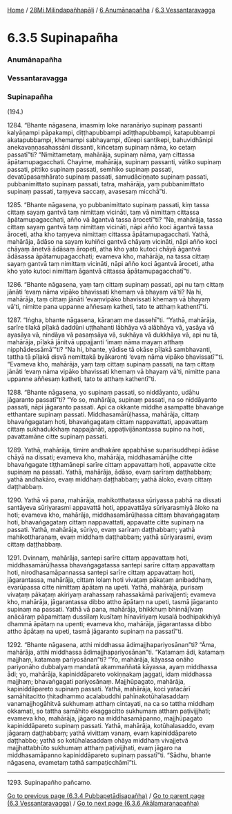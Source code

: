 
[Home](/) / [28Mi Milindapañhapāḷi](../../../28Mi.md) / [6 Anumānapañha](../../6.md) / [6.3 Vessantaravagga](../6.3.md)

# 6.3.5 Supinapañha

### Anumānapañha

### Vessantaravagga

### Supinapañha

(194.)

1284\. “Bhante nāgasena, imasmiṃ loke naranāriyo supinaṃ passanti kalyāṇampi pāpakampi, diṭṭhapubbampi adiṭṭhapubbampi, katapubbampi akatapubbampi, khemampi sabhayampi, dūrepi santikepi, bahuvidhānipi anekavaṇṇasahassāni dissanti, kiñcetaṃ supinaṃ nāma, ko cetaṃ passatī”ti? “Nimittametaṃ, mahārāja, supinaṃ nāma, yaṃ cittassa āpātamupagacchati. Chayime, mahārāja, supinaṃ passanti, vātiko supinaṃ passati, pittiko supinaṃ passati, semhiko supinaṃ passati, devatūpasaṃhārato supinaṃ passati, samudāciṇṇato supinaṃ passati, pubbanimittato supinaṃ passati, tatra, mahārāja, yaṃ pubbanimittato supinaṃ passati, taṃyeva saccaṃ, avasesaṃ micchā”ti.

1285\. “Bhante nāgasena, yo pubbanimittato supinaṃ passati, kiṃ tassa cittaṃ sayaṃ gantvā taṃ nimittaṃ vicināti, taṃ vā nimittaṃ cittassa āpātamupagacchati, añño vā āgantvā tassa ārocetī”ti? “Na, mahārāja, tassa cittaṃ sayaṃ gantvā taṃ nimittaṃ vicināti, nāpi añño koci āgantvā tassa āroceti, atha kho taṃyeva nimittaṃ cittassa āpātamupagacchati. Yathā, mahārāja, ādāso na sayaṃ kuhiñci gantvā chāyaṃ vicināti, nāpi añño koci chāyaṃ ānetvā ādāsaṃ āropeti, atha kho yato kutoci chāyā āgantvā ādāsassa āpātamupagacchati; evameva kho, mahārāja, na tassa cittaṃ sayaṃ gantvā taṃ nimittaṃ vicināti, nāpi añño koci āgantvā āroceti, atha kho yato kutoci nimittaṃ āgantvā cittassa āpātamupagacchatī”ti.

1286\. “Bhante nāgasena, yaṃ taṃ cittaṃ supinaṃ passati, api nu taṃ cittaṃ jānāti ‘evaṃ nāma vipāko bhavissati khemaṃ vā bhayaṃ vā’ti? Na hi, mahārāja, taṃ cittaṃ jānāti ‘evaṃvipāko bhavissati khemaṃ vā bhayaṃ vā’ti, nimitte pana uppanne aññesaṃ katheti, tato te atthaṃ kathentī”ti.

1287\. “Iṅgha, bhante nāgasena, kāraṇaṃ me dassehī”ti. “Yathā, mahārāja, sarīre tilakā pīḷakā daddūni uṭṭhahanti lābhāya vā alābhāya vā, yasāya vā ayasāya vā, nindāya vā pasaṃsāya vā, sukhāya vā dukkhāya vā, api nu tā, mahārāja, pīḷakā jānitvā uppajjanti ‘imaṃ nāma mayaṃ atthaṃ nipphādessāmā’”ti? “Na hi, bhante, yādise tā okāse pīḷakā sambhavanti, tattha tā pīḷakā disvā nemittakā byākaronti ‘evaṃ nāma vipāko bhavissatī’”ti. “Evameva kho, mahārāja, yaṃ taṃ cittaṃ supinaṃ passati, na taṃ cittaṃ jānāti ‘evaṃ nāma vipāko bhavissati khemaṃ vā bhayaṃ vā’ti, nimitte pana uppanne aññesaṃ katheti, tato te atthaṃ kathentī”ti.

1288\. “Bhante nāgasena, yo supinaṃ passati, so niddāyanto, udāhu jāgaranto passatī”ti? “Yo so, mahārāja, supinaṃ passati, na so niddāyanto passati, nāpi jāgaranto passati. Api ca okkante middhe asampatte bhavaṅge etthantare supinaṃ passati. Middhasamārūḷhassa, mahārāja, cittaṃ bhavaṅgagataṃ hoti, bhavaṅgagataṃ cittaṃ nappavattati, appavattaṃ cittaṃ sukhadukkhaṃ nappajānāti, appaṭivijānantassa supino na hoti, pavattamāne citte supinaṃ passati.

1289\. Yathā, mahārāja, timire andhakāre appabhāse suparisuddhepi ādāse chāyā na dissati; evameva kho, mahārāja, middhasamārūḷhe citte bhavaṅgagate tiṭṭhamānepi sarīre cittaṃ appavattaṃ hoti, appavatte citte supinaṃ na passati. Yathā, mahārāja, ādāso, evaṃ sarīraṃ daṭṭhabbaṃ; yathā andhakāro, evaṃ middhaṃ daṭṭhabbaṃ; yathā āloko, evaṃ cittaṃ daṭṭhabbaṃ.

1290\. Yathā vā pana, mahārāja, mahikotthaṭassa sūriyassa pabhā na dissati santāyeva sūriyarasmi appavattā hoti, appavattāya sūriyarasmiyā āloko na hoti; evameva kho, mahārāja, middhasamārūḷhassa cittaṃ bhavaṅgagataṃ hoti, bhavaṅgagataṃ cittaṃ nappavattati, appavatte citte supinaṃ na passati. Yathā, mahārāja, sūriyo, evaṃ sarīraṃ daṭṭhabbaṃ; yathā mahikottharaṇaṃ, evaṃ middhaṃ daṭṭhabbaṃ; yathā sūriyarasmi, evaṃ cittaṃ daṭṭhabbaṃ.

1291\. Dvinnaṃ, mahārāja, santepi sarīre cittaṃ appavattaṃ hoti, middhasamārūḷhassa bhavaṅgagatassa santepi sarīre cittaṃ appavattaṃ hoti, nirodhasamāpannassa santepi sarīre cittaṃ appavattaṃ hoti, jāgarantassa, mahārāja, cittaṃ lolaṃ hoti vivaṭaṃ pākaṭaṃ anibaddhaṃ, evarūpassa citte nimittaṃ āpātaṃ na upeti. Yathā, mahārāja, purisaṃ vivaṭaṃ pākaṭaṃ akiriyaṃ arahassaṃ rahassakāmā parivajjenti; evameva kho, mahārāja, jāgarantassa dibbo attho āpātaṃ na upeti, tasmā jāgaranto supinaṃ na passati. Yathā vā pana, mahārāja, bhikkhuṃ bhinnājīvaṃ anācāraṃ pāpamittaṃ dussīlaṃ kusītaṃ hīnavīriyaṃ kusalā bodhipakkhiyā dhammā āpātaṃ na upenti; evameva kho, mahārāja, jāgarantassa dibbo attho āpātaṃ na upeti, tasmā jāgaranto supinaṃ na passatī”ti.

1292\. “Bhante nāgasena, atthi middhassa ādimajjhapariyosānan”ti? “Āma, mahārāja, atthi middhassa ādimajjhapariyosānan”ti. “Katamaṃ ādi, katamaṃ majjhaṃ, katamaṃ pariyosānan”ti? “Yo, mahārāja, kāyassa onāho pariyonāho dubbalyaṃ mandatā akammaññatā kāyassa, ayaṃ middhassa ādi; yo, mahārāja, kapiniddāpareto vokiṇṇakaṃ jaggati, idaṃ middhassa majjhaṃ; bhavaṅgagati pariyosānaṃ. Majjhūpagato, mahārāja, kapiniddāpareto supinaṃ passati. Yathā, mahārāja, koci yatacārī samāhitacitto ṭhitadhammo acalabuddhi pahīnakotūhalasaddaṃ vanamajjhogāhitvā sukhumaṃ atthaṃ cintayati, na ca so tattha middhaṃ okkamati, so tattha samāhito ekaggacitto sukhumaṃ atthaṃ paṭivijjhati; evameva kho, mahārāja, jāgaro na middhasamāpanno, majjhūpagato kapiniddāpareto supinaṃ passati. Yathā, mahārāja, kotūhalasaddo, evaṃ jāgaraṃ daṭṭhabbaṃ; yathā vivittaṃ vanaṃ, evaṃ kapiniddāpareto daṭṭhabbo; yathā so kotūhalasaddaṃ ohāya middhaṃ vivajjetvā majjhattabhūto sukhumaṃ atthaṃ paṭivijjhati, evaṃ jāgaro na middhasamāpanno kapiniddāpareto supinaṃ passatī”ti. “Sādhu, bhante nāgasena, evametaṃ tathā sampaṭicchāmī”ti.

---

1293\. Supinapañho pañcamo.



[Go to previous page (6.3.4 Pubbapetādisapañha)](6.3.4.md) / [Go to parent page (6.3 Vessantaravagga)](../6.3.md) / [Go to next page (6.3.6 Akālamaraṇapañha)](6.3.6.md)


